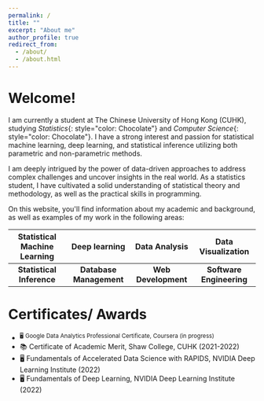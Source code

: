 ```yaml
---
permalink: /
title: ""
excerpt: "About me"
author_profile: true
redirect_from: 
  - /about/
  - /about.html
---
```



# Welcome!

I am currently a student at The Chinese University of Hong Kong (CUHK), studying *Statistics*{: style="color: Chocolate"} and *Computer Science*{: style="color: Chocolate"}. I have a strong interest and passion for statistical machine learning, deep learning, and statistical inference utilizing both parametric and non-parametric methods.

I am deeply intrigued by the power of data-driven approaches to address complex challenges and uncover insights in the real world. As a statistics student, I have cultivated a solid understanding of statistical theory and methodology, as well as the practical skills in programming.

On this website, you'll find information about my academic and background, as well as examples of my work in the following areas:

| **Statistical Machine Learning** | **Deep learning**       | **Data Analysis**   | **Data Visualization**     |
|:--------------------------------:|:-----------------------:|:-------------------:|:--------------------------:|
| **Statistical Inference**        | **Database Management** | **Web Development** | **Software Engineering**   |


# Certificates/ Awards
* <sup>:desktop_computer: Google Data Analytics Professional Certificate, Coursera (in progress)</sup>
* :books: Certificate of Academic Merit, Shaw College, CUHK (2021-2022)
* :desktop_computer: Fundamentals of Accelerated Data Science with RAPIDS, NVIDIA Deep Learning Institute (2022)
* :desktop_computer: Fundamentals of Deep Learning, NVIDIA Deep Learning Institute (2022)

